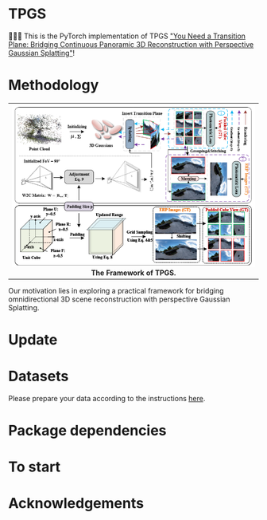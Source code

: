 # TPGS
:triangular_flag_on_post::triangular_flag_on_post::triangular_flag_on_post: This is the PyTorch implementation of TPGS ["You Need a Transition Plane: Bridging Continuous Panoramic 3D Reconstruction with Perspective Gaussian Splatting"](https://arxiv.org/abs/2504.09062)!  
# Methodology
<table>
	<tr><th colspan="2" width="1200" height="200"><center><img src="/img/TPGS.png">The Framework of TPGS.</center></th></tr>
</table>
Our motivation lies in exploring a practical framework for bridging omnidirectional 3D scene reconstruction with perspective Gaussian Splatting.

# Update

# Datasets
Please prepare your data according to the instructions [here](https://github.com/esw0116/ODGS).
# Package dependencies

# To start

# Acknowledgements

